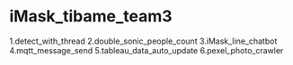 # iMask_tibame_team3
1.detect_with_thread
2.double_sonic_people_count
3.iMask_line_chatbot
4.mqtt_message_send
5.tableau_data_auto_update
6.pexel_photo_crawler